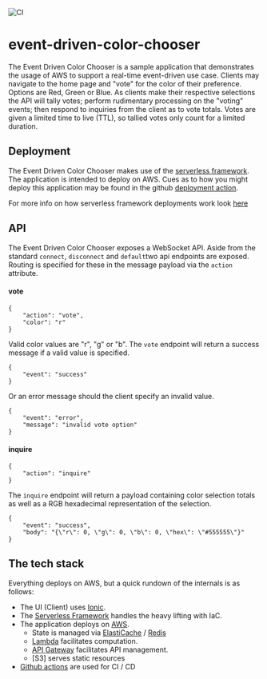 ![CI](https://github.com/ZagaUS/event-driven-color-chooser/workflows/CI/badge.svg)

# event-driven-color-chooser
The Event Driven Color Chooser is a sample application that demonstrates the usage of AWS to support a real-time event-driven use case. Clients may navigate to the home page and "vote" for the color of their preference. Options are Red, Green or Blue. As clients make their respective selections the API will tally votes; perform rudimentary processing on the "voting" events; then respond to inquiries from the client as to vote totals. Votes are given a limited time to live (TTL), so tallied votes only count for a limited duration.

## Deployment
The Event Driven Color Chooser makes use of the [serverless framework](https://www.serverless.com/). The application is intended to deploy on AWS. Cues as to how you might deploy this application may be found in the github [deployment action](.github/workflows/CD.yml).

For more info on how serverless framework deployments work look [here](https://www.serverless.com/framework/docs/providers/aws/guide/quick-start/)

## API
The Event Driven Color Chooser exposes a WebSocket API. Aside from the standard `connect`, `disconnect` and `default`two api endpoints are exposed. Routing is specified for these in the message payload via the `action` attribute.

#### vote
```
{
    "action": "vote",
    "color": "r"
}
```
Valid color values are "r", "g" or "b". The `vote` endpoint will return a success message if a valid value is specified.
```
{
    "event": "success"
}
```
Or an error message should the client specify an invalid value.
```
{
    "event": "error",
    "message": "invalid vote option"
}
```

#### inquire
```
{
    "action": "inquire"
}
```
The `inquire` endpoint will return a payload containing color selection totals as well as a RGB hexadecimal representation of the selection.
```
{
    "event": "success", 
    "body": "{\"r\": 0, \"g\": 0, \"b\": 0, \"hex\": \"#555555\"}"
}
```

## The tech stack
Everything deploys on AWS, but a quick rundown of the internals is as follows:

- The UI (Client) uses [Ionic](https://ionicframework.com/).
- The [Serverless Framework](https://www.serverless.com) handles the heavy lifting with IaC.
- The application deploys on [AWS](https://aws.amazon.com/).
    - State is managed via [ElastiCache](https://aws.amazon.com/elasticache/) / [Redis](https://redis.io/)
    - [Lambda](https://aws.amazon.com/lambda/) facilitates computation.
    - [API Gateway](https://aws.amazon.com/api-gateway/) facilitates API management.
    - [S3] serves static resources
- [Github actions](https://docs.github.com/en/actions) are used for CI / CD